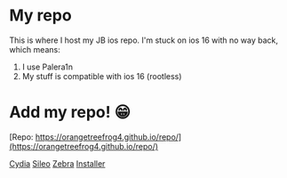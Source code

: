 # My repo
This is where I host my JB ios repo.
I'm stuck on ios 16 with no way back, which means:
1) I use Palera1n
2) My stuff is compatible with ios 16 (rootless)
# Add my repo! 😁
[Repo:
https://orangetreefrog4.github.io/repo/](https://orangetreefrog4.github.io/repo/)

[Cydia](cydia://url/https://cydia.saurik.com/api/share#?source=https://orangetreefrog4.github.io/repo/)
[Sileo](sileo://source/https://orangetreefrog4.github.io/repo/)
[Zebra](zbra://sources/add/https://orangetreefrog4.github.io/repo/)
[Installer](installer://add/repo=https://orangetreefrog4.github.io/repo/)
